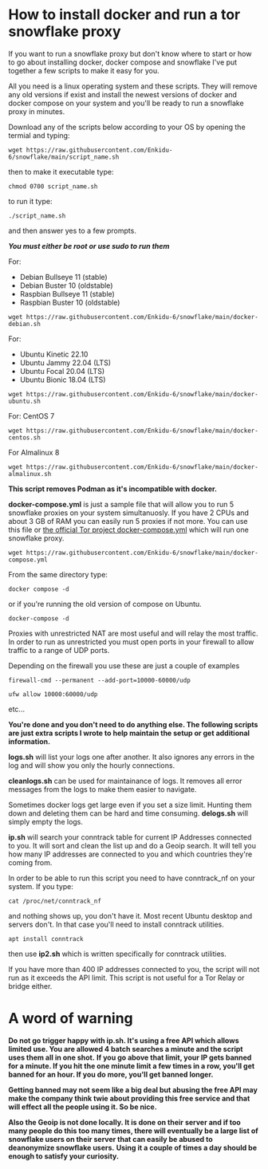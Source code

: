 # How to install docker and run a tor snowflake proxy
If you want to run a snowflake proxy but don't know where to start or how to go about installing docker, docker compose and snowflake I've put together a few scripts to make it easy for you.

All you need is a linux operating system and these scripts. They will remove any old versions if exist and install the newest versions of docker and docker compose on your system and you'll be ready to run a snowflake proxy in minutes. 

Download any of the scripts below according to your OS by opening the termial and typing:
```
wget https://raw.githubusercontent.com/Enkidu-6/snowflake/main/script_name.sh
```
then to make it executable type:
```
chmod 0700 script_name.sh
```
to run it type:
```
./script_name.sh
```
and then answer yes to a few prompts.

***You must either be root or use sudo to run them***

For:
- Debian Bullseye 11 (stable)
- Debian Buster 10 (oldstable)
- Raspbian Bullseye 11 (stable)
- Raspbian Buster 10 (oldstable)

```
wget https://raw.githubusercontent.com/Enkidu-6/snowflake/main/docker-debian.sh
```

For:
- Ubuntu Kinetic 22.10
- Ubuntu Jammy 22.04 (LTS)
- Ubuntu Focal 20.04 (LTS)
- Ubuntu Bionic 18.04 (LTS)

```
wget https://raw.githubusercontent.com/Enkidu-6/snowflake/main/docker-ubuntu.sh
```

For:
CentOS 7

```
wget https://raw.githubusercontent.com/Enkidu-6/snowflake/main/docker-centos.sh
```

For Almalinux 8

```
wget https://raw.githubusercontent.com/Enkidu-6/snowflake/main/docker-almalinux.sh
```

**This script removes Podman as it's incompatible with docker.**

**docker-compose.yml** is just a sample file that will allow you to run 5 snowflake proxies on your system simultanuosly. If you have 2 CPUs and about 3 GB of RAM you can easily run 5 proxies if not more. You can use this file or [the official Tor project docker-compose.yml](https://gitlab.torproject.org/tpo/anti-censorship/docker-snowflake-proxy/raw/main/docker-compose.yml) which will run one snowflake proxy.

```
wget https://raw.githubusercontent.com/Enkidu-6/snowflake/main/docker-compose.yml
```
From the same directory type:

```
docker compose -d
```
or if you're running the old version of compose on Ubuntu.
```
docker-compose -d
```

Proxies with unrestricted NAT are most useful and will relay the most traffic. In order to run as unrestricted you must open ports in your firewall to allow traffic to a range of UDP ports. 

Depending on the firewall you use these are just a couple of examples

```
firewall-cmd --permanent --add-port=10000-60000/udp
```
```
ufw allow 10000:60000/udp
```
etc...

**You're done and you don't need to do anything else. The following scripts are just extra scripts I wrote to help maintain the setup or get additional information.**

**logs.sh** will list your logs one after another. It also ignores any errors in the log and will show you only the hourly connections.

**cleanlogs.sh** can be used for maintainance of logs. It removes all error messages from the logs to make them easier to navigate.

Sometimes docker logs get large even if you set a size limit. Hunting them down and deleting them can be hard and time consuming. **delogs.sh** will simply empty the logs.


**ip.sh** will search your conntrack table for current IP Addresses connected to you. It will sort and clean the list up and do a Geoip search. It will tell you how many IP addresses are connected to you and which countries they're coming from.

In order to be able to run this script you need to have conntrack_nf on your system. If you type:

```
cat /proc/net/conntrack_nf
```
and nothing shows up, you don't have it. Most recent Ubuntu desktop and servers don't. In that case you'll need to install conntrack utilities.
```
apt install conntrack
```
then use **ip2.sh** which is written specifically for conntrack utilities.

If you have more than 400 IP addresses connected to you, the script will not run as it exceeds the API limit. This script is not useful for a Tor Relay or bridge either.

# A word of warning

**Do not go trigger happy with ip.sh. It's using a free API which allows limited use. You are allowed 4 batch searches a minute and the script uses them all in one shot.**
**If you go above that limit, your IP gets banned for a minute. If you hit the one minute limit a few times in a row, you'll get banned for an hour. If you do more, you'll get banned longer.**

**Getting banned may not seem like a big deal but abusing the free API may make the company think twie about providing this free service and that will effect all the people using it. So be nice.**

**Also the Geoip is not done locally. It is done on their server and if too many people do this too many times, there will eventually be a large list of snowflake users on their server that can easily be abused to deanonymize snowflake users.**
**Using it a couple of times a day should be enough to satisfy your curiosity.**
